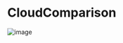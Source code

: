 # CloudComparison

![image](https://github.com/luiscoco/CloudComparison/assets/32194879/2d8c2a90-8134-48b0-9bad-1f2450ca235a)

